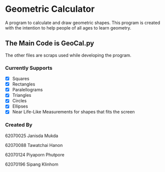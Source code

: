 # Geometric Calculator
A program to calculate and draw geometric shapes.
This program is created with the intention to help people of all ages to learn geometry.

## The Main Code is GeoCal.py
The other files are scraps used while developing the program.

### Currently Supports
- [x] Squares
- [x] Rectangles
- [x] Paralellograms
- [x] Triangles
- [x] Circles
- [x] Ellipses
- [x] Near Life-Like Measurements for shapes that fits the screen

### Created By
62070025 Janisda Mukda

62070088 Tawatchai Hanon

62070124 Piyaporn Phutpore

62070196 Sipang Klinhom
